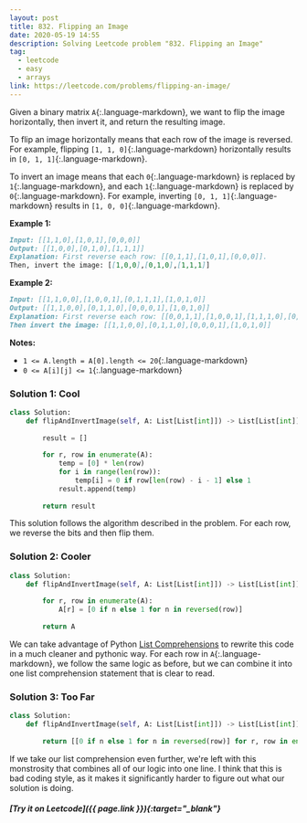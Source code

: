 ```yaml
---
layout: post
title: 832. Flipping an Image
date: 2020-05-19 14:55
description: Solving Leetcode problem "832. Flipping an Image"
tag:
  - leetcode
  - easy
  - arrays
link: https://leetcode.com/problems/flipping-an-image/
---
```


Given a binary matrix `A`{:.language-markdown}, we want to flip the image horizontally, then invert it, and return the resulting image.

To flip an image horizontally means that each row of the image is reversed. For example, flipping `[1, 1, 0]`{:.language-markdown} horizontally results in `[0, 1, 1]`{:.language-markdown}.

To invert an image means that each `0`{:.language-markdown} is replaced by `1`{:.language-markdown}, and each `1`{:.language-markdown} is replaced by `0`{:.language-markdown}. For example, inverting `[0, 1, 1]`{:.language-markdown} results in `[1, 0, 0]`{:.language-markdown}.

**Example 1:**

```markdown
Input: [[1,1,0],[1,0,1],[0,0,0]]
Output: [[1,0,0],[0,1,0],[1,1,1]]
Explanation: First reverse each row: [[0,1,1],[1,0,1],[0,0,0]].
Then, invert the image: [[1,0,0],[0,1,0],[1,1,1]]
```

**Example 2:**

```markdown
Input: [[1,1,0,0],[1,0,0,1],[0,1,1,1],[1,0,1,0]]
Output: [[1,1,0,0],[0,1,1,0],[0,0,0,1],[1,0,1,0]]
Explanation: First reverse each row: [[0,0,1,1],[1,0,0,1],[1,1,1,0],[0,1,0,1]].
Then invert the image: [[1,1,0,0],[0,1,1,0],[0,0,0,1],[1,0,1,0]]
```

**Notes:**

- `1 <= A.length = A[0].length <= 20`{:.language-markdown}
- `0 <= A[i][j] <= 1`{:.language-markdown}



### Solution 1: Cool

```python
class Solution:
    def flipAndInvertImage(self, A: List[List[int]]) -> List[List[int]]:
        
        result = []
        
        for r, row in enumerate(A):
            temp = [0] * len(row)
            for i in range(len(row)):
                temp[i] = 0 if row[len(row) - i - 1] else 1
            result.append(temp)
            
        return result
```

This solution follows the algorithm described in the problem. For each row, we reverse the bits and then flip them. 

### Solution 2: Cooler

```python
class Solution:
    def flipAndInvertImage(self, A: List[List[int]]) -> List[List[int]]:
        
        for r, row in enumerate(A):
            A[r] = [0 if n else 1 for n in reversed(row)]
            
        return A
```

We can take advantage of Python [List Comprehensions](https://docs.python.org/3/tutorial/datastructures.html#list-comprehensions) to rewrite this code in a much cleaner and pythonic way. For each row in `A`{:.language-markdown}, we follow the same logic as before, but we can combine it into one list comprehension statement that is clear to read.

### Solution 3: Too Far

```python
class Solution:
    def flipAndInvertImage(self, A: List[List[int]]) -> List[List[int]]:
    
        return [[0 if n else 1 for n in reversed(row)] for r, row in enumerate(A)]
```

If we take our list comprehension even further, we're left with this monstrosity that combines all of our logic into one line. I think that this is bad coding style, as it makes it significantly harder to figure out what our solution is doing.



##### [Try it on Leetcode]({{ page.link }}){:target="_blank"}